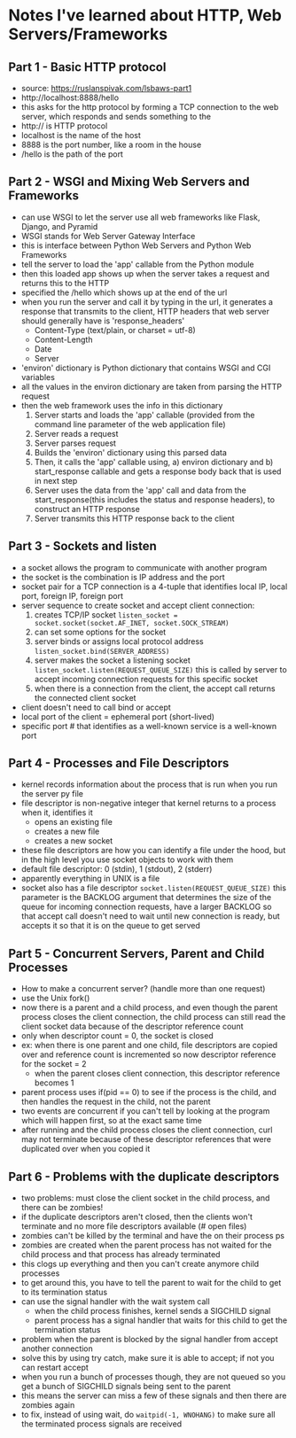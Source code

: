 # Notes I've learned about HTTP, Web Servers/Frameworks

## Part 1 - Basic HTTP protocol
- source: https://ruslanspivak.com/lsbaws-part1
- http://localhost:8888/hello
- this asks for the http protocol by forming a TCP connection to the web server,
    which responds and sends something to the 
- http:// is HTTP protocol
- localhost is the name of the host
- 8888 is the port number, like a room in the house
- /hello is the path of the port

## Part 2 - WSGI and Mixing Web Servers and Frameworks
- can use WSGI to let the server use all web frameworks like Flask, Django, and Pyramid
- WSGI stands for Web Server Gateway Interface
- this is interface between Python Web Servers and Python Web Frameworks
- tell the server to load the 'app' callable from the Python module
- then this loaded app shows up when the server takes a request and returns this to the HTTP
- specified the /hello which shows up at the end of the url
- when you run the server and call it by typing in the url, it generates a response
    that transmits to the client, HTTP headers that web server should generally have is 'response_headers'
    - Content-Type (text/plain, or charset = utf-8)
    - Content-Length
    - Date
    - Server
- 'environ' dictionary is Python dictionary that contains WSGI and CGI variables
- all the values in the environ dictionary are taken from parsing the HTTP request
- then the web framework uses the info in this dictionary
    1. Server starts and loads the 'app' callable (provided from the command line parameter of the web application file)
    2. Server reads a request
    3. Server parses request
    4. Builds the 'environ' dictionary using this parsed data
    5. Then, it calls the 'app' callable using, a) environ dictionary and b) start_response callable 
        and gets a response body back that is used in next step
    6. Server uses the data from the 'app' call and data from the start_response(this includes the status and 
        response headers), to construct an HTTP response
    7. Server transmits this HTTP response back to the client

## Part 3 - Sockets and listen
- a socket allows the program to communicate with another program
- the socket is the combination is IP address and the port
- socket pair for a TCP connection is a 4-tuple that identifies local IP, local port, foreign IP, foreign port
- server sequence to create socket and accept client connection:
    1. creates TCP/IP socket 
    ```listen_socket = socket.socket(socket.AF_INET, socket.SOCK_STREAM)```
    2. can set some options for the socket
    3. server binds or assigns local protocol address 
    ```listen_socket.bind(SERVER_ADDRESS)```
    4. server makes the socket a listening socket 
    ```listen_socket.listen(REQUEST_QUEUE_SIZE)```
    this is called by server to accept incoming connection requests for this specific socket
    5. when there is a connection from the client, the accept call returns the connected client socket
- client doesn't need to call bind or accept
- local port of the client = ephemeral port (short-lived)
- specific port # that identifies as a well-known service is a well-known port

## Part 4 - Processes and File Descriptors
- kernel records information about the process that is run when you run the server py file
- file descriptor is non-negative integer that kernel returns to a process when it, identifies it
    - opens an existing file
    - creates a new file
    - creates a new socket
- these file descriptors are how you can identify a file under the hood, but in the high level you use socket objects
    to work with them
- default file descriptor: 0 (stdin), 1 (stdout), 2 (stderr)
- apparently everything in UNIX is a file
- socket also has a file descriptor 
    ```socket.listen(REQUEST_QUEUE_SIZE)``` 
    this parameter is the BACKLOG argument that determines the size of the 
    queue for incoming connection requests, have a larger BACKLOG so that accept call doesn't need to wait until new connection
    is ready, but accepts it so that it is on the queue to get served

## Part 5 - Concurrent Servers, Parent and Child Processes
- How to make a concurrent server? (handle more than one request)
- use the Unix fork()
- now there is a parent and a child process, and even though the parent process closes the client connection, the child process
    can still read the client socket data because of the descriptor reference count
- only when descriptor count = 0, the socket is closed
- ex: when there is one parent and one child, file descriptors are copied over and reference count is incremented so now
    descriptor reference for the socket = 2
    - when the parent closes client connection, this descriptor reference becomes 1
- parent process uses if(pid == 0) to see if the process is the child, and then handles the request in the child, not the parent
- two events are concurrent if you can't tell by looking at the program which will happen first, so at the exact same time
- after running and the child process closes the client connection, curl may not terminate because of these descriptor references
    that were duplicated over when you copied it

## Part 6 - Problems with the duplicate descriptors
- two problems: must close the client socket in the child process, and there can be zombies!
- if the duplicate descriptors aren't closed, then the clients won't terminate and no more file descriptors available (# open files)
- zombies can't be killed by the terminal and have the <defunct> on their process ps
- zombies are created when the parent process has not waited for the child process and that process has already terminated
- this clogs up everything and then you can't create anymore child processes
- to get around this, you have to tell the parent to wait for the child to get to its termination status
- can use the signal handler with the wait system call
    - when the child process finishes, kernel sends a SIGCHILD signal
    - parent process has a signal handler that waits for this child to get the termination status
- problem when the parent is blocked by the signal handler from accept another connection
- solve this by using try catch, make sure it is able to accept; if not you can restart accept 
- when you run a bunch of processes though, they are not queued so you get a bunch of SIGCHILD signals being sent to the parent
- this means the server can miss a few of these signals and then there are zombies again
- to fix, instead of using wait, do 
    ```waitpid(-1, WNOHANG)```
    to make sure all the terminated process signals are received
